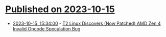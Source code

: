 # [Published on 2023-10-15](index.md)

* [2023-10-15, 15:34:00](https://linux.slashdot.org/story/23/10/14/2151247/t2-linux-discovers-now-patched-amd-zen-4-invalid-opcode-speculation-bug?utm_source=rss1.0mainlinkanon&utm_medium=feed) - [T2 Linux Discovers (Now Patched) AMD Zen 4 Invalid Opcode Speculation Bug](https://linux.slashdot.org/story/23/10/14/2151247/t2-linux-discovers-now-patched-amd-zen-4-invalid-opcode-speculation-bug?utm_source=rss1.0mainlinkanon&utm_medium=feed)
